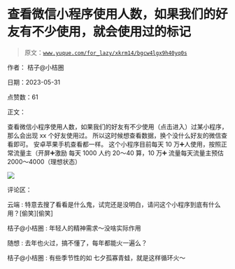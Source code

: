 # 查看微信小程序使用人数，如果我们的好友有不少使用，就会使用过的标记

> 原文：[`www.yuque.com/for_lazy/xkrm14/bgcw4lgx9h40yq0s`](https://www.yuque.com/for_lazy/xkrm14/bgcw4lgx9h40yq0s)

作者： 桔子@小桔圈

日期：2023-05-31

点赞数：61

正文：

查看微信小程序使用人数，如果我们的好友有不少使用（点击进入）过某小程序，那么会出现 xx 个好友使用过。 所以这时候想查看数据，换个没什么好友的微信查看即可。 安卓苹果手机查看都一样。 这个小程序目前每天 10 万➕人使用，按照正常流量主（开屏➕激励 每天 1000 人约 20～40 算，10 万➕ 流量每天流量主预估 2000～4000（理想状态）

![](img/7753b9583e0f661553b2449991fa7b85.png)

评论区：

云端 : 特意去搜了看看是什么鬼，试完还是没明白，请问这个小程序到底有什么用？[偷笑][偷笑]

桔子@小桔圈 : 年轻人的精神需求～没啥实际作用

随想 : 去年也火过，搞不懂了，每年都能火一遍么？

桔子@小桔圈 : 有些季节性的如 七夕孤寡青蛙，就是这样循环火～

